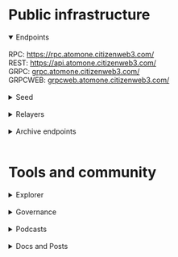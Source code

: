 # Public infrastructure 

<details open>
  <summary>Endpoints</summary>
  <br>
  RPC: <a href="https://rpc.atomone.citizenweb3.com/">https://rpc.atomone.citizenweb3.com/</a><br>
  REST: <a href="https://api.atomone.citizenweb3.com/">https://api.atomone.citizenweb3.com/</a><br>
  GRPC: <a href="grpc.atomone.citizenweb3.com/">grpc.atomone.citizenweb3.com/</a><br>
  GRPCWEB: <a href="grpcweb.atomone.citizenweb3.com/">grpcweb.atomone.citizenweb3.com/</a>
</details>
<br>
<details>
  <summary>Seed</summary>
57e11247cd5c12420c37e68fe3157bc51ca84ca3@mainnet.seednode.citizenweb3.com:26756
</details>
<br>
<details>
  <summary>Relayers</summary>
</details>
<br>
<details>
  <summary>Archive endpoints</summary>
  RPC: <br>
  API: <br>
  GRPC: <br>
</details>
<br>

# Tools and community

<details>
  <summary>Explorer</summary>
  <a href="https://validatorinfo.com/networks">Validator Info</a><br>
</details>
<br>
<details>
  <summary>Governance</summary>
  <a href="https://www.mintscan.io/atomone/validators/atonevaloper1e859xaue4k2jzqw20cv6l7p3tmc378pcclyn60?sector=votes">Voting History</a><br>
</details>
<br>
<details>
  <summary>Podcasts</summary>
  <a href="https://www.citizenweb3.com/jaekwon">Organised Censorship, the Society and the Truth with Jae Kwon</a><br>
</details>
<br>
<details>
  <summary>Docs and Posts</summary>
  <a href="https://github.com/atomone-hub/assets/issues/3">Pre Genesis Logo Competition Contributor</a><br>
</details>
